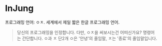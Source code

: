 # InJung
프로그래밍 언어: ㅇㅈ. 세계에서 제일 짧은 한글 프로그래밍 언어.


>당신의 프로그래밍을 인정합니다. 다만, ㅇㅈ을 써보시는건 어떠신가요?
>명령어는 간단합니다. ㅇ과 ㅈ 단2개
>ㅇ은 '안녕'의 줄임말,
>ㅈ는 '종료'의 줄임말입니다.
